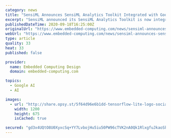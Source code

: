 ```yaml
---
category: news
title: "SensiML Announces SensiML Analytics Toolkit Integrated with Google TensorFlow Lite"
excerpt: "SensiML announced its SensiML Analytics Toolkit is now integrated with Google’s TensorFlow Lite for Microcontrollers."
publishedDateTime: 2020-09-18T16:25:00Z
originalUrl: "https://www.embedded-computing.com/news/sensiml-announces-sensuml-analytics-toolkit-integrated-with-google-tensorflow-lite"
webUrl: "https://www.embedded-computing.com/news/sensiml-announces-sensuml-analytics-toolkit-integrated-with-google-tensorflow-lite"
type: article
quality: 33
heat: 33
published: false

provider:
  name: Embedded Computing Design
  domain: embedded-computing.com

topics:
  - Google AI
  - AI

images:
  - url: "http://share.opsy.st/5f64d96e6b1dd-tensorflow-lite-logo-social.png"
    width: 1200
    height: 675
    isCached: true

secured: "gd3x4UQtO8U0XyxcSq+YY7LvbojHu5iu50PW96cTVK2nA0Qk1RlxgfuJkaoSkpLcfVZ0tGjsBT2ge0KsA0cTkAAJTepkpRuJKSYHa8nJ5yOsJOS+5IW79z4B2DUJpU/Omal3wLZPAxCgG7cLmNM6H3kdgnwONZ5O1nCL/FaTZbKg6F9SCj0u/F3WSCdbtLhOa5r2csXQaDQ0DDKIGrBySUh8TKXjwtBMT59HQLTFV730R+5JDEfz3DaeQkT91ja0v8AvPwZP2qsfL5fxaC+xxtittnItjUIFfCFcbb8KR8d2mhrJc7PJdf5SfvNniDcEb2F+lNwSHWTFJtErr+L/xeuxa019J7Fjk4l1UY2hBe4=;ZymPFra1Qsa4WogbIM769A=="
---
```


